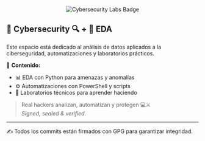 
<!-- 🔐 CYBERSECURITY LABS README 💣 -->

<p align="center">
  <img src="https://img.shields.io/badge/CYBERSECURITY-LABS%20%26%20AUTOMATIONS-%2300ff9f?style=for-the-badge&logo=hackthebox&logoColor=black" alt="Cybersecurity Labs Badge">
</p>

## 🧠 Cybersecurity 🔍 + 🐍 EDA

Este espacio está dedicado al análisis de datos aplicados a la ciberseguridad, automatizaciones y laboratorios prácticos.

📂 **Contenido:**
- 📊 EDA con Python para amenazas y anomalías
- ⚙️ Automatizaciones con PowerShell y scripts
- 🧪 Laboratorios técnicos para aprender haciendo

> Real hackers analizan, automatizan y protegen 💻⚔️  
> _Signed, sealed & verified._

---

✍️ Todos los commits están firmados con GPG para garantizar integridad.



